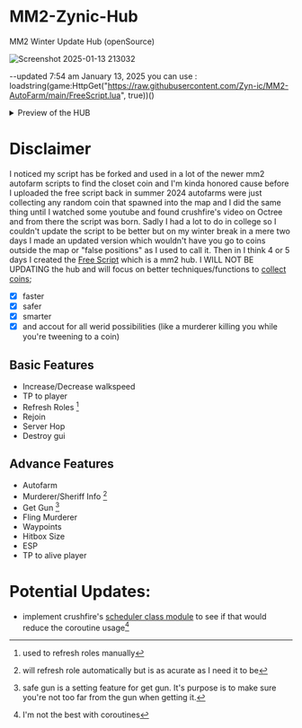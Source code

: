 # MM2-Zynic-Hub
MM2 Winter Update Hub (openSource)

![Screenshot 2025-01-13 213032](https://github.com/user-attachments/assets/f71ac57d-37ff-4762-9ae3-f7cf4f88dc48)

--updated 7:54 am January 13, 2025
you can use : <br/> loadstring(game:HttpGet("https://raw.githubusercontent.com/Zyn-ic/MM2-AutoFarm/main/FreeScript.lua", true))()

<details>
  <summary>Preview of the HUB</summary>
  ![Screenshot 2025-01-13 213101](https://github.com/user-attachments/assets/d3150b7c-975e-44be-a758-b4f64bd0ae28)
  ![Screenshot 2025-01-13 213141](https://github.com/user-attachments/assets/e184cbba-da04-4089-a8ac-d38a48e6f558)
  ![Screenshot 2025-01-13 213202](https://github.com/user-attachments/assets/b4c145b6-38d0-4225-8120-4d6ead646e01)
  ![Screenshot 2025-01-13 213226](https://github.com/user-attachments/assets/3d00068c-e99d-414c-ac07-0504bab9e6fd)
  ![Screenshot 2025-01-13 213249](https://github.com/user-attachments/assets/8c68b38d-ec3e-43e3-8fa3-ef0720eeed1e)
  ![Screenshot 2025-01-13 213322](https://github.com/user-attachments/assets/628f61b7-313f-4927-a547-93176897aacc)
</details>

# Disclaimer
I noticed my script has be forked and used in a lot of the newer mm2 autofarm scripts to find the closet coin and I'm kinda honored cause before I uploaded the free script back in summer 2024 autofarms were just collecting any random coin that spawned into the map and I did the same thing until I watched some youtube and found crushfire's video on Octree and from there the script was born. Sadly I had a lot to do in college so I couldn't update the script to be better but on my winter break in a mere two days I made an updated version which wouldn't have you go to coins outside the map or "false positions" as I used to call it. Then in I think 4 or 5 days I created the [Free Script](/FreeScript.lua) which is a mm2 hub. I WILL NOT BE UPDATING the hub and will focus on better techniques/functions to [collect coins](/Zynic-Auto-Farm/source.lua);
- [x] faster
- [x] safer
- [x] smarter
- [x] and accout for all werid possibilities (like a murderer killing you while you're tweening to a coin)

## Basic Features

* Increase/Decrease walkspeed
* TP to player
* Refresh Roles [^1]
* Rejoin
* Server Hop
* Destroy gui

## Advance Features
* Autofarm
* Murderer/Sheriff Info [^2]
* Get Gun [^3]
* Fling Murderer
* Waypoints
* Hitbox Size
* ESP
* TP to alive player


[^1]: used to refresh roles manually
[^2]: will refresh role automatically but is as acurate as I need it to be
[^3]: safe gun is a setting feature for get gun. It's purpose is to make sure you're not too far from the gun when getting it.


# Potential Updates:
* implement crushfire's [scheduler class module](https://youtu.be/jGIomP26RRQ?si=0ba7S9dpC5fKFPfl) to see if that would reduce the coroutine usage[^4]
[^4]: I'm not the best with coroutines

